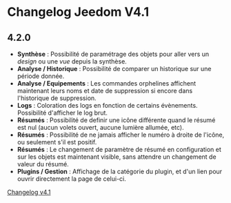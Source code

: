 # Changelog Jeedom V4.1

## 4.2.0

- **Synthèse** : Possibilité de paramétrage des objets pour aller vers un *design* ou une *vue* depuis la synthèse.
- **Analyse / Historique** : Possibilité de comparer un historique sur une période donnée.
- **Analyse / Equipements** : Les commandes orphelines affichent maintenant leurs noms et date de suppression si encore dans l'historique de suppression.
- **Logs** : Coloration des logs en fonction de certains évènements. Possibilité d'afficher le log brut.
- **Résumés** : Possibilité de definir une icône différente quand le résumé est nul (aucun volets ouvert, aucune lumière allumée, etc).
- **Résumés** : Possibilité de ne jamais afficher le numéro à droite de l'icône, ou seulement s'il est positif.
- **Résumés** : Le changement de paramètre de résumé en configuration et sur les objets est maintenant visible, sans attendre un changement de valeur du résumé.
- **Plugins / Gestion** : Affichage de la catégorie du plugin, et d'un lien pour ouvrir directement la page de celui-ci.


[Changelog v4.1](/fr_FR/core/4.1/changelog)
